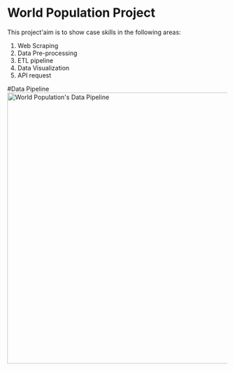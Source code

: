 # World Population Project
This project'aim is to show case skills in the following areas:
  1) Web Scraping<br>
  2) Data Pre-processing<br>
  3) ETL pipeline<br>
  4) Data Visualization<br>
  5) API request<br>


#Data Pipeline<br>
<img width="622" alt="World Population's Data Pipeline" src="https://user-images.githubusercontent.com/103621521/163367708-37c5e718-fcad-4017-a403-ae0edf165869.png">



